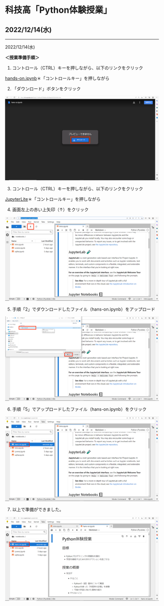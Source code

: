 # 科技高「Python体験授業」
## 2022/12/14(水)

---

2022/12/14(水)

**＜授業準備手順＞**

1. コントロール（CTRL）キーを押しながら、以下のリンクをクリック

[hands-on.ipynb](https://drive.google.com/file/d/17mIMwyUPOlfgWyrw05oBggsZeOGLHm8m/view?usp=sharing?)＊「コントロールキー」を押しながら

2. 「ダウンロード」ボタンをクリック

![](fig_readme/1_down_load.png)

3. コントロール（CTRL）キーを押しながら、以下のリンクをクリック

[JupyterLite](https://jupyter.org/try-jupyter/lab/?target=_blank)＊「コントロールキー」を押しながら

4. 画面左上の赤い上矢印（↑）をクリック

![2_open_jupyterlab.png](fig_readme//2_open_jupyterlab.png)

5. 手順「2」でダウンロードしたファイル（hans-on.ipynb）をアップロード

![3_upload_ipynb.png](fig_readme//3_upload_ipynb.png)

6. 手順「5」でアップロードしたファイル（hans-on.ipynb）をクリック

![4_open_ipynb.png](fig_readme//4_open_ipynb.png)

7. 以上で準備ができました。

![5_done.png](fig_readme//5_done.png)

